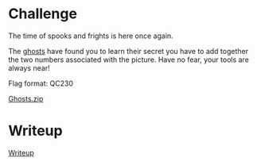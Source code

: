 # Challenge

The time of spooks and frights is here once again.

The [ghosts](files/Ghosts.zip) have found you to learn their secret you
have to add together the two numbers associated with
the picture. Have no fear, your tools are always near!

Flag format: QC230

[Ghosts.zip](files/Ghosts.zip)

# Writeup

[Writeup](WRITEUP.md)
